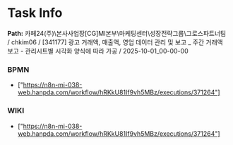 # Task Info

**Path:** 카페24(주)\본사사업장\[CG]MI본부\마케팅센터\성장전략그룹\그로스파트너팀 / chkim06 / [341177] 광고 거래액, 매출액, 영업 데이터 관리 및 보고 _ 주간 거래액 보고 - 관리시트별 시각화 양식에 따라 가공 / 2025-10-01_00-00-00

### BPMN
- ["https://n8n-mi-038-web.hanpda.com/workflow/hRKkU81If9vh5MBz/executions/371264"]

### WIKI
- ["https://n8n-mi-038-web.hanpda.com/workflow/hRKkU81If9vh5MBz/executions/371264"]

